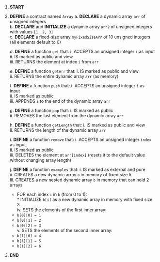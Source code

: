 1. **START**

2. **DEFINE** a contract named `Array`
   a. **DECLARE** a dynamic array `arr` of unsigned integers  
   b. **DECLARE** and **INITIALIZE** a dynamic array `arr2` of unsigned integers with values `[1, 2, 3]`  
   c. **DECLARE** a fixed-size array `myFixedSizeArr` of 10 unsigned integers (all elements default to 0)

   d. **DEFINE** a function `get` that:
   i. ACCEPTS an unsigned integer `i` as input  
    ii. IS marked as public and view  
    iii. RETURNS the element at index `i` from `arr`

   e. **DEFINE** a function `getArr` that:
   i. IS marked as public and view  
    ii. RETURNS the entire dynamic array `arr` (as memory)

   f. **DEFINE** a function `push` that:
   i. ACCEPTS an unsigned integer `i` as input  
    ii. IS marked as public  
    iii. APPENDS `i` to the end of the dynamic array `arr`

   g. **DEFINE** a function `pop` that:
   i. IS marked as public  
    ii. REMOVES the last element from the dynamic array `arr`

   h. **DEFINE** a function `getLength` that:
   i. IS marked as public and view  
    ii. RETURNS the length of the dynamic array `arr`

   i. **DEFINE** a function `remove` that:
   i. ACCEPTS an unsigned integer `index` as input  
    ii. IS marked as public  
    iii. DELETES the element at `arr[index]` (resets it to the default value without changing array length)

   j. **DEFINE** a function `examples` that:
   i. IS marked as external and pure  
    ii. CREATES a new dynamic array `a` in memory of fixed size 5  
    iii. CREATES a new nested dynamic array `b` in memory that can hold 2 arrays  
    - FOR each index `i` in `b` (from 0 to 1):  
    \* INITIALIZE `b[i]` as a new dynamic array in memory with fixed size 3  
    iv. SETS the elements of the first inner array:  
    - `b[0][0] = 1`  
    - `b[0][1] = 2`  
    - `b[0][2] = 3`  
    v. SETS the elements of the second inner array:  
    - `b[1][0] = 4`  
    - `b[1][1] = 5`  
    - `b[1][2] = 6`

3. **END**

